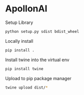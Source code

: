 # ApollonAI


Setup Library
```bash
python setup.py sdist bdist_wheel
```

Locally install
```bash 
pip install .
```

Install twine into the virtual env

```bash
pip install twine
```

Upload to pip package manager
```bash
twine upload dist/*
```